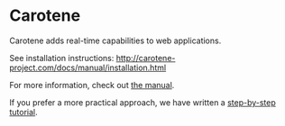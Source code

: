 # Carotene

Carotene adds real-time capabilities to web applications.

See installation instructions: http://carotene-project.com/docs/manual/installation.html

For more information, check out [the manual](http://carotene-project.com/docs/manual.html).

If you prefer a more practical approach, we have written a [step-by-step tutorial](http://carotene-project.com/docs/quick_overview/index.html).
